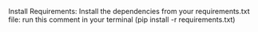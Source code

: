 Install Requirements: Install the dependencies from your requirements.txt file:
run this comment in your terminal (pip install -r requirements.txt)
